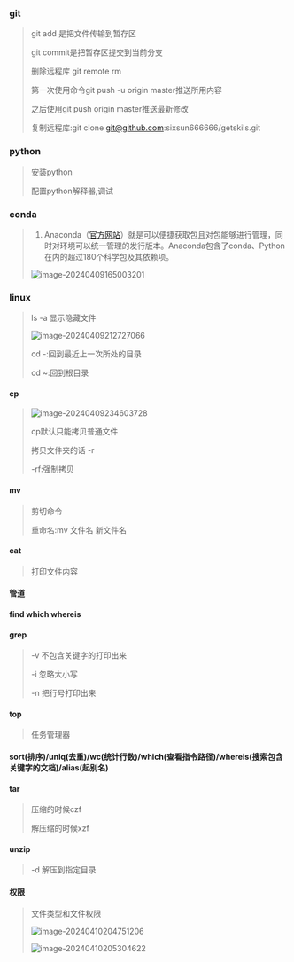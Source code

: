 ### git

> git add 是把文件传输到暂存区
>
> git commit是把暂存区提交到当前分支
>
> 删除远程库 git remote rm 
>
> 第一次使用命令git push -u origin master推送所用内容
>
> 之后使用git push origin master推送最新修改
>
> 复制远程库:git clone git@github.com:sixsun666666/getskils.git
>

### python

> 安装python
>
> 配置python解释器,调试

### conda

> 1. Anaconda（[官方网站](https://link.zhihu.com/?target=https%3A//www.anaconda.com/download/%23macos)）就是可以便捷获取包且对包能够进行管理，同时对环境可以统一管理的发行版本。Anaconda包含了conda、Python在内的超过180个科学包及其依赖项。
>
> ![image-20240409165003201](C:\Users\64254\AppData\Roaming\Typora\typora-user-images\image-20240409165003201.png)

### linux

> ls -a 显示隐藏文件
>
> ![image-20240409212727066](C:\Users\64254\AppData\Roaming\Typora\typora-user-images\image-20240409212727066.png)
>
> cd -:回到最近上一次所处的目录
>
> cd ~:回到根目录

#### cp

> ![image-20240409234603728](C:\Users\64254\AppData\Roaming\Typora\typora-user-images\image-20240409234603728.png)
>
> cp默认只能拷贝普通文件
>
> 拷贝文件夹的话 -r
>
> -rf:强制拷贝

#### mv

> 剪切命令
>
> 重命名:mv 文件名 新文件名

#### cat

> 打印文件内容

#### 管道

#### find which whereis

#### grep

> -v 不包含关键字的打印出来
>
> -i  忽略大小写
>
> -n 把行号打印出来

#### top

> 任务管理器

#### sort(排序)/uniq(去重)/wc(统计行数)/which(查看指令路径)/whereis(搜索包含关键字的文档)/alias(起别名)

#### tar

> 压缩的时候czf
>
> 解压缩的时候xzf

#### unzip

> -d 解压到指定目录

#### 权限

> 文件类型和文件权限
>
> ![image-20240410204751206](C:\Users\64254\AppData\Roaming\Typora\typora-user-images\image-20240410204751206.png)
>
> ![image-20240410205304622](C:\Users\64254\AppData\Roaming\Typora\typora-user-images\image-20240410205304622.png)
